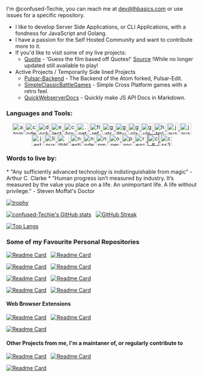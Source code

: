 I'm @confused-Techie, you can reach me at dev@lhbasics.com or use issues for a specific repository.
- I like to develop Server Side Applications, or CLI Applications, with a fondness for JavaScript and Golang.
- I have a passion for the Self Hosted Community and want to contribute more to it.
- If you'd like to visit some of my live projects:
  * [Quotle](https://quotle.dev) - 'Guess the film based off Quotes!' [Source](https://github.com/confused-Techie/Quotle) !While no longer updated still available to play!
- Active Projects / Temporarily Side lined Projects
  * [Pulsar-Backend](https://github.com/confused-Techie/atom-community-server-backend-JS) - The Backend of the Atom forked, Pulsar-Edit.
  * [SimpleClassicBattleGames](https://github.com/confused-Techie/SimpleClassicBattleGames) - Simple Cross Platform games with a retro feel.
  * [QuickWebserverDocs](https://github.com/confused-Techie/quick-webserver-docs) - Quickly make JS API Docs in Markdown.

<h3 align="left">Languages and Tools:</h3>
<p align="center">
  <a href="https://atom.io/" target="_blank">
    <img align="center" src="https://cdn.jsdelivr.net/gh/devicons/devicon/icons/atom/atom-original.svg" alt="atom" height="30" width="30" />
  </a>
  <a href="https://about.codecov.io/" target="_blank">
    <img align="center" src="https://cdn.jsdelivr.net/gh/devicons/devicon/icons/codecov/codecov-plain.svg" alt="codecov" height="30" width="30" />
  </a>
  <a href="https://www.docker.com/" target="_blank">
    <img align="center" src="https://cdn.jsdelivr.net/gh/devicons/devicon/icons/docker/docker-original.svg" alt="docker" height="30" width="30" />
  </a>
  <a href="https://www.electronjs.org/" target="_blank">
    <img align="center" src="https://cdn.jsdelivr.net/gh/devicons/devicon/icons/electron/electron-original.svg" alt="electron" height="30" width="30" />
  </a>
  <a href="https://www.google.com/chrome/" target="_blank">
    <img align="center" src="https://cdn.jsdelivr.net/gh/devicons/devicon/icons/chrome/chrome-original.svg" alt="chrome" height="30" width="30" />
  </a>
  <a href="https://dotnet.microsoft.com/en-us/download" target="_blank">
    <img align="center" src="https://cdn.jsdelivr.net/gh/devicons/devicon/icons/dotnetcore/dotnetcore-original.svg" alt=".net core" height="30" width="30" />
  </a>
  <a href="https://www.mozilla.org/en-US/firefox/new/" target="_blank">
    <img align="center" src="https://cdn.jsdelivr.net/gh/devicons/devicon/icons/firefox/firefox-plain.svg" alt="firefox" height="30" width="30" />
  </a>
  <a href="https://www.gatsbyjs.com/" target="_blank">
    <img align="center" src="https://cdn.jsdelivr.net/gh/devicons/devicon/icons/gatsby/gatsby-plain.svg" alt="gatsby" height="30" width="30" />
  </a>
  <a href="https://github.com" target="_blank">
    <img align="center" src="https://cdn.jsdelivr.net/gh/devicons/devicon/icons/github/github-original.svg" alt="github" height="30" width="30" />
  </a>
  <a href="https://go.dev/" target="_blank">
    <img align="center" src="https://cdn.jsdelivr.net/gh/devicons/devicon/icons/go/go-original.svg" alt="golang" height="30" width="30" />
  </a>
  <a href="https://gulpjs.com/" target="_blank">
    <img align="center" src="https://cdn.jsdelivr.net/gh/devicons/devicon/icons/gulp/gulp-plain.svg" alt="gulp" height="30" width="30" />
  </a>
  <a href="https://developer.mozilla.org/en-US/docs/Glossary/HTML5" target="_blank">
    <img align="center" src="https://cdn.jsdelivr.net/gh/devicons/devicon/icons/html5/html5-original.svg" alt="html5" height="30" width="30" />
  </a>
  <a href="https://www.java.com/en/" target="_blank">
    <img align="center" src="https://cdn.jsdelivr.net/gh/devicons/devicon/icons/java/java-original.svg" alt="java" height="30" width="30" />
  </a>
  <a href="https://www.javascript.com/" target="_blank">
    <img align="center" src="https://cdn.jsdelivr.net/gh/devicons/devicon/icons/javascript/javascript-original.svg" alt="javascript" height="30" width="30" />
  </a>
  <a href="https://jestjs.io/" target="_blank">
    <img align="center" src="https://cdn.jsdelivr.net/gh/devicons/devicon/icons/jest/jest-plain.svg" alt="jest" height="30" width="30" />
  </a>
  <a href="https://linuxfoundation.org/" target="_blank">
    <img align="center" src="https://cdn.jsdelivr.net/gh/devicons/devicon/icons/linux/linux-original.svg" alt="linux" height="30" width="30" />
  </a>
  <a href="https://www.markdownguide.org/" target="_blank">
    <img align="center" src="https://cdn.jsdelivr.net/gh/devicons/devicon/icons/markdown/markdown-original.svg" alt="markdown" height="30" width="30" />
  </a>
  <a href="https://nextjs.org/" target="_blank">
    <img align="center" src="https://cdn.jsdelivr.net/gh/devicons/devicon/icons/nextjs/nextjs-original.svg" alt="nextjs" height="30" width="30" />
  </a>
  <a href="https://nodejs.org/en/" target="_blank">
    <img align="center" src="https://cdn.jsdelivr.net/gh/devicons/devicon/icons/nodejs/nodejs-original.svg" alt="nodejs" height="30" width="30" />
  </a>
  <a href="https://www.npmjs.com/" target="_blank">
    <img align="center" src="https://cdn.jsdelivr.net/gh/devicons/devicon/icons/npm/npm-original-wordmark.svg" alt="npm" height="30" width="30" />
  </a>
  <a href="https://www.opera.com/" target="_blank">
    <img align="center" src="https://cdn.jsdelivr.net/gh/devicons/devicon/icons/opera/opera-original.svg" alt="opera" height="30" width="30" />
  </a>
  <a href="https://processing.org/" target="_blank">
    <img align="center" src="https://cdn.jsdelivr.net/gh/devicons/devicon/icons/processing/processing-original.svg" alt="processing" height="30" width="30" />
  </a>
  <a href="https://docs.microsoft.com/en-us/dotnet/csharp/" target="_blank">
    <img align="center" src="https://cdn.jsdelivr.net/gh/devicons/devicon/icons/react/react-original.svg" alt="react" height="30" width="30" />
  </a>
  <a href="" target="_blank">
    <img align="center" src="https://cdn.jsdelivr.net/gh/devicons/devicon/icons/csharp/csharp-original.svg" alt="c#" height="30" width="30" />
  </a>
  <a href="https://developer.mozilla.org/en-US/docs/Web/CSS" target="_blank">
    <img align="center" src="https://cdn.jsdelivr.net/gh/devicons/devicon/icons/css3/css3-original.svg" alt="css3" height="30" width="30" />
  </a>
  <!-- /* **Language and Tool TEMPLATE** */
    /* Thanks to devicon.dev */
  <a href="" target="_blank">
    <img align="center" src="" alt="" height="30" width="30" />
  </a>
-->
</p>

<h3 align="left">Words to live by:</h3>
* "Any sufficiently advanced technology is indistinguishable from magic" - Arthur C. Clarke
* "Human progress isn’t measured by industry. It’s measured by the value you place on a life. An unimportant life. A life without privilege." - Steven Moffat's Doctor

[![trophy](https://github-profile-trophy.vercel.app/?username=confused-Techie&theme=dark)](https://github.com/ryo-ma/github-profile-trophy)

[![confused-Techie's GitHub stats](https://github-readme-stats.vercel.app/api?username=confused-Techie&count_private=true&show_icons=true&theme=dark)](https://github.com/anuraghazra/github-readme-stats) &nbsp; [![GitHub Streak](http://github-readme-streak-stats.herokuapp.com?user=confused-Techie&theme=dark&date_format=M%20j%5B%2C%20Y%5D)](https://git.io/streak-stats)

[![Top Langs](https://github-readme-stats.vercel.app/api/top-langs/?username=confused-Techie&langs_count=8&theme=dark)](https://github.com/anuraghazra/github-readme-stats)

<h3>Some of my Favourite Personal Repositories</h3>
  
[![Readme Card](https://github-readme-stats.vercel.app/api/pin/?username=confused-Techie&repo=Tabby&theme=dark&show_owner=true)](https://github.com/confused-Techie/Tabby) &nbsp; 
[![Readme Card](https://github-readme-stats.vercel.app/api/pin/?username=confused-Techie&repo=TermPage&theme=dark&show_owner=true)](https://github.com/confused-Techie/TermPage)

[![Readme Card](https://github-readme-stats.vercel.app/api/pin/?username=confused-Techie&repo=GoPage&theme=dark&show_owner=true)](https://github.com/confused-Techie/GoPage) &nbsp; [![Readme Card](https://github-readme-stats.vercel.app/api/pin/?username=confused-Techie&repo=WinForms-PiholeTaskbarManager&theme=dark&show_owner=true)](https://github.com/confused-Techie/WinForms-PiholeTaskbarManager)

[![Readme Card](https://github-readme-stats.vercel.app/api/pin/?username=confused-Techie&repo=Gaming-Gaggle&theme=dark&show_owner=true)](https://github.com/confused-Techie/Gaming-Gaggle) &nbsp; [![Readme Card](https://github-readme-stats.vercel.app/api/pin/?username=confused-Techie&repo=CompactIgnore&theme=dark&show_owner=true)](https://github.com/confused-Techie/CompactIgnore)

[![Readme Card](https://github-readme-stats.vercel.app/api/pin/?username=confused-Techie&repo=LoMiArch-API&theme=dark&show_owner=true)](https://github.com/confused-Techie/LoMiArch-API) &nbsp; [![Readme Card](https://github-readme-stats.vercel.app/api/pin/?username=confused-Techie&repo=LoMiArch&theme=dark&show_owner=true)](https://github.com/confused-Techie/LoMiArch)

<h4>Web Browser Extensions</h4>

[![Readme Card](https://github-readme-stats.vercel.app/api/pin/?username=confused-Techie&repo=TabbyChromeExtension&theme=dark&show_owner=true)](https://github.com/confused-Techie/TabbyChromeExtension) &nbsp; [![Readme Card](https://github-readme-stats.vercel.app/api/pin/?username=confused-Techie&repo=TabbyFirefoxExtension&theme=dark&show_owner=true)](https://github.com/confused-Techie/TabbyFirefoxExtension)

[![Readme Card](https://github-readme-stats.vercel.app/api/pin/?username=confused-Techie&repo=Social-Scrapper&theme=dark&show_owner=true)](https://github.com/confused-Techie/Social-Scrapper)

<h4>Other Projects from me, I'm a maintaner of, or regularly contribute to</h4>

[![Readme Card](https://github-readme-stats.vercel.app/api/pin/?username=Syknapse&repo=Contribute-To-This-Project&theme=dark&show_owner=true)](https://github.com/Syknapse/Contribute-To-This-Project) &nbsp; [![Readme Card](https://github-readme-stats.vercel.app/api/pin/?username=confused-Techie&repo=WindowsTweaks&theme=dark&show_owner=true)](https://github.com/confused-Techie/WindowsTweaks)

[![Readme Card](https://github-readme-stats.vercel.app/api/pin/?username=confused-Techie&repo=Bad_Encounters_Ruleset&theme=dark&show_owner=true)](https://github.com/confused-Techie/Bad_Encounters_Ruleset) &nbsp;
